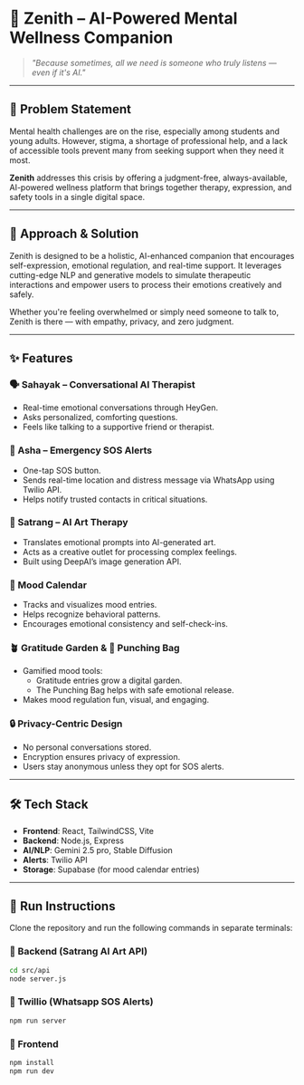 # 🌌 Zenith – AI-Powered Mental Wellness Companion

> _"Because sometimes, all we need is someone who truly listens — even if it's AI."_

---

## 🚨 Problem Statement

Mental health challenges are on the rise, especially among students and young adults. However, stigma, a shortage of professional help, and a lack of accessible tools prevent many from seeking support when they need it most.

**Zenith** addresses this crisis by offering a judgment-free, always-available, AI-powered wellness platform that brings together therapy, expression, and safety tools in a single digital space.

---

## 🧠 Approach & Solution

Zenith is designed to be a holistic, AI-enhanced companion that encourages self-expression, emotional regulation, and real-time support. It leverages cutting-edge NLP and generative models to simulate therapeutic interactions and empower users to process their emotions creatively and safely.

Whether you're feeling overwhelmed or simply need someone to talk to, Zenith is there — with empathy, privacy, and zero judgment.

---

## ✨ Features

### 🗣️ Sahayak – Conversational AI Therapist
- Real-time emotional conversations through HeyGen.
- Asks personalized, comforting questions.
- Feels like talking to a supportive friend or therapist.

### 🚨 Asha – Emergency SOS Alerts
- One-tap SOS button.
- Sends real-time location and distress message via WhatsApp using Twilio API.
- Helps notify trusted contacts in critical situations.

### 🎨 Satrang – AI Art Therapy
- Translates emotional prompts into AI-generated art.
- Acts as a creative outlet for processing complex feelings.
- Built using DeepAI’s image generation API.

### 📅 Mood Calendar
- Tracks and visualizes mood entries.
- Helps recognize behavioral patterns.
- Encourages emotional consistency and self-check-ins.

### 🪴 Gratitude Garden & 🥊 Punching Bag
- Gamified mood tools: 
  - Gratitude entries grow a digital garden.
  - The Punching Bag helps with safe emotional release.
- Makes mood regulation fun, visual, and engaging.

### 🔒 Privacy-Centric Design
- No personal conversations stored.
- Encryption ensures privacy of expression.
- Users stay anonymous unless they opt for SOS alerts.

---

## 🛠 Tech Stack

- **Frontend**: React, TailwindCSS, Vite
- **Backend**: Node.js, Express
- **AI/NLP**: Gemini 2.5 pro, Stable Diffusion
- **Alerts**: Twilio API
- **Storage**: Supabase (for mood calendar entries)

---


## 🚀 Run Instructions

Clone the repository and run the following commands in separate terminals:

### 🔧 Backend (Satrang AI Art API)
```bash
cd src/api
node server.js
```
### 🔧 Twillio (Whatsapp SOS Alerts)
```bash
npm run server
```
### 🔧 Frontend 
```bash
npm install
npm run dev
```

